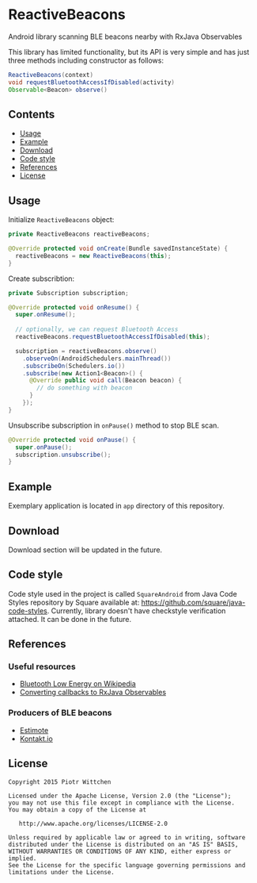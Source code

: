 # ReactiveBeacons
Android library scanning BLE beacons nearby with RxJava Observables

This library has limited functionality, but its API is very simple and has just three methods including constructor as follows:

```java
ReactiveBeacons(context)
void requestBluetoothAccessIfDisabled(activity)
Observable<Beacon> observe()
```

Contents
--------
- [Usage](#usage)
- [Example](#example)
- [Download](#download)
- [Code style](#code-style)
- [References](#references)
- [License](#license)

Usage
-----

Initialize `ReactiveBeacons` object:

```java
private ReactiveBeacons reactiveBeacons;

@Override protected void onCreate(Bundle savedInstanceState) {
  reactiveBeacons = new ReactiveBeacons(this);
}
```

Create subscribtion:

```java
private Subscription subscription;

@Override protected void onResume() {
  super.onResume();
  
  // optionally, we can request Bluetooth Access
  reactiveBeacons.requestBluetoothAccessIfDisabled(this);

  subscription = reactiveBeacons.observe()
    .observeOn(AndroidSchedulers.mainThread())
    .subscribeOn(Schedulers.io())
    .subscribe(new Action1<Beacon>() {
      @Override public void call(Beacon beacon) {
        // do something with beacon
      }
    });
}    
```

Unsubscribe subscription in `onPause()` method to stop BLE scan.

```java
@Override protected void onPause() {
  super.onPause();
  subscription.unsubscribe();
}
```

Example
-------

Exemplary application is located in `app` directory of this repository.

Download
--------

Download section will be updated in the future.

Code style
----------

Code style used in the project is called `SquareAndroid` from Java Code Styles repository by Square available at: https://github.com/square/java-code-styles. Currently, library doesn't have checkstyle verification attached. It can be done in the future.

References
----------

### Useful resources

- [Bluetooth Low Energy on Wikipedia](https://en.wikipedia.org/wiki/Bluetooth_low_energy)
- [Converting callbacks to RxJava Observables](https://getpocket.com/a/read/1052659262)

### Producers of BLE beacons

- [Estimote](http://estimote.com)
- [Kontakt.io](http://kontakt.io)

License
-------

    Copyright 2015 Piotr Wittchen

    Licensed under the Apache License, Version 2.0 (the "License");
    you may not use this file except in compliance with the License.
    You may obtain a copy of the License at

       http://www.apache.org/licenses/LICENSE-2.0

    Unless required by applicable law or agreed to in writing, software
    distributed under the License is distributed on an "AS IS" BASIS,
    WITHOUT WARRANTIES OR CONDITIONS OF ANY KIND, either express or implied.
    See the License for the specific language governing permissions and
    limitations under the License.

